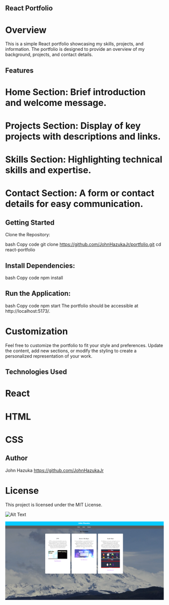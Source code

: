 ## React Portfolio
# Overview
This is a simple React portfolio showcasing my skills, projects, and information. The portfolio is designed to provide an overview of my background, projects, and contact details.

## Features
# Home Section: Brief introduction and welcome message.
# Projects Section: Display of key projects with descriptions and links.
# Skills Section: Highlighting technical skills and expertise.
# Contact Section: A form or contact details for easy communication.

## Getting Started
Clone the Repository:

bash
Copy code
git clone https://github.com/JohnHazukaJr/portfolio.git
cd react-portfolio

## Install Dependencies:

bash
Copy code
npm install

## Run the Application:

bash
Copy code 
npm start
The portfolio should be accessible at http://localhost:5173/.

# Customization
Feel free to customize the portfolio to fit your style and preferences. Update the content, add new sections, or modify the styling to create a personalized representation of your work.

## Technologies Used
# React
# HTML
# CSS

## Author
John Hazuka https://github.com/JohnHazukaJr

# License
This project is licensed under the MIT License.

![Alt Text](.assets/screenshotreadme.png)

![Alt text](image-1.png)
